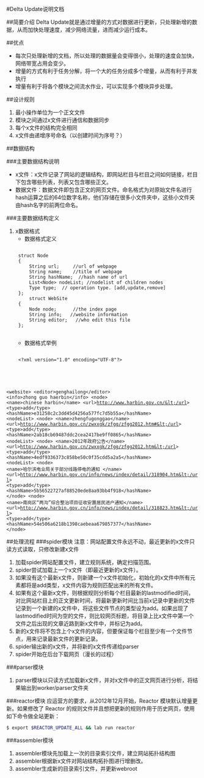 #Delta Update说明文档

##简要介绍
Delta Update就是通过增量的方式对数据进行更新，只处理新增的数据，从而加快处理速度，减少网络流量，进而减少运行成本。

##优点
* 每次只处理新增的文档，所以处理的数据量会变得很小，处理的速度会加快，网络带宽占用会变少。
* 增量的方式有利于任务分解，将一个大的任务分成多个增量，从而有利于并发执行
* 增量有利于将各个模块之间流水作业，可以实现多个模块异步处理。

##设计规则
1. 最小操作单位为一个正文文件
2. 模块之间通过x文件进行通信和数据同步
3. 每个x文件的结构完全相同
4. x文件由递增序号命名（以创建时间为序号？）

##数据结构

###主要数据结构说明
* x文件：x文件记录了网站的逻辑结构，即网站栏目与栏目之间如何链接，栏目下包含哪些列表，列表又包含哪些正文。
* 数据文件：数据文件即包含正文的网页文件。命名格式为对原始文件名进行hash运算之后的64位数字名称，他们存储在很多小文件夹中，这些小文件夹由hash名字的前两位命名。

###主要数据结构定义
1. x数据格式
	* 数据格式定义
	<pre><code>
	struct Node
	{
   		String url;		//url of webpage
    	String name; 	//title of webpage
   		String hashName;  //hash name of url
	 	List&lt;Node&gt; nodeList; //nodelist of children nodes
	 	Type type;  // operation type. [add,update,remove]
	};
		struct WebSite
	{
        Node node;		//the index page 
    	String info;   //website information
    	String editor;   //who edit this file
	};
	</code></pre>
	* 数据格式举例
	<pre><code>
	&lt;?xml version="1.0" encoding="UTF-8"?&gt;
&lt;website&gt;
    &lt;editor&gt;genghailong&lt;/editor&gt;
    &lt;info&gt;zhong guo haerbin&lt;/info&gt;
    &lt;node&gt;
        &lt;name&gt;chinese harbin&lt;/name&gt;
        &lt;url&gt;http://www.harbin.gov.cn/&lt;/url&gt;
        &lt;type&gt;add&lt;/type&gt;
        &lt;hashName&gt;e31258c2c3dd45d4256a577fc7d5b55a&lt;/hashName&gt;
        &lt;nodeList&gt;
            &lt;node&gt;
                &lt;name&gt;zhengfugonggao&lt;/name&gt;
                &lt;url&gt;http://www.harbin.gov.cn/zwxxgk/zfgg/zfgg2012.htm#&lt;/url&gt;
                &lt;type&gt;add&lt;/type&gt;
                &lt;hashName&gt;2ab18cb69487ddc2cea2417be9ff0865&lt;/hashName&gt;
                &lt;nodeList&gt;
                    &lt;node&gt;
                        &lt;name&gt;2012年政府公告&lt;/name&gt;
                        &lt;url&gt;http://www.harbin.gov.cn/zwxxgk/zfgg/zfgg2012.htm&lt;/url&gt;
                        &lt;type&gt;add&lt;/type&gt;
                        &lt;hashName&gt;4edf9336373c858be50c0f35cdd5a2a5&lt;/hashName&gt;
                        &lt;nodeList&gt;
                            &lt;node&gt;
                                &lt;name&gt;哈尔滨电业局关于部分线路停电的通知 &lt;/name&gt;
                                &lt;url&gt;http://www.harbin.gov.cn/info/news/index/detail/318904.htm&lt;/url&gt;
                                &lt;type&gt;add&lt;/type&gt;
                                &lt;hashName&gt;5b56522727af88520ede8aa93bb4f918&lt;/hashName&gt;
                            &lt;/node&gt;
                            &lt;node&gt;
                                &lt;name&gt;南岗区“两沟”综合整治项目征收安置居民进户通知&lt;/name&gt;
                                &lt;url&gt;http://www.harbin.gov.cn/info/news/index/detail/318823.htm&lt;/url&gt;
                                &lt;type&gt;add&lt;/type&gt;
                                &lt;hashName&gt;54e506a6218b1398caebeaa679857377&lt;/hashName&gt;
                            &lt;/node&gt;
	</code></pre>

##处理流程
###spider模块
注意：网站配置文件永远不动，最近更新的x文件只读方式读取，只修改新建x文件

1. 加载spider网站配置文件，建立规则系统，确定扫描范围。
2. spider尝试加载上一个x文件（即最近更新的x文件）。
3. 如果没有这个最新x文件，则新建一个x文件初始化，初始化的x文件中所有元素都将是add类型，x文件内容为规则匹配出来的所有文件。
4. 如果有这个最新x文件，则根据规则分析每个栏目最新的lastmodified时间，对比网站栏目上的正文更新时间，将最新更新时间比当前x记录中更新的文件记录到一个新建的x文件中，将这些文件节点的类型设为add。如果出现了lastmodified时间为空的文件，则比较网页标题，将目录上比x文件中第一个文件之后出现的文章近路到新x文件中，并标记为add。
5. 新的x文件将不包含上个x文件的内容，但要保证每个栏目至少有一个文件节点，用来记录最新文件的更新记录。
6. spider输出新的x文件，并将新的x文件传递给parser
7. spider开始在后台下载网页（漫长的过程）

###parser模块
1. parser模块以只读方式加载新x文件，并对x文件中的正文网页进行分析，将结果输出到worker/parser文件夹

###reactor模块
应运营方的要求，从2012年12月开始，Reactor 模块默认增量更新。如果修改了 Reactor 的规则文件并且想把更新的规则作用于历史网页，使用如下命令做全站更新：

```sh
$ export $REACTOR_UPDATE_ALL && lab run reactor
```

###assembler模块
1. assembler模块先加载上一次的目录索引文件，建立网站拓扑结构图
2. assembler根据新x文件对网站结构拓扑图进行增删改。
3. assembler生成新的目录索引文件，并更新webroot
